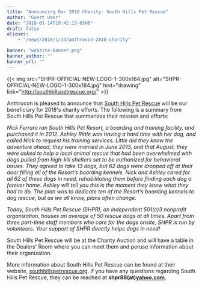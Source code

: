 ```yaml
---
title: "Announcing Our 2018 Charity: South Hills Pet Rescue"
author: "Guest User"
date: "2018-01-14T19:42:13-0500"
draft: false
aliases:
    - "/news/2018/1/14/anthrocon-2018-charity"

banner: "website-banner.png"
banner_author: ""
banner_url: ""
---
```


{{< img src="SHPR-OFFICIAL-NEW-LOGO-1-300x184.jpg" alt="SHPR-OFFICIAL-NEW-LOGO-1-300x184.jpg" hint="drawing" link="http://southhillspetrescue.org/" >}}

Anthrocon is pleased to announce that [South Hills Pet Rescue](http://southhillspetrescue.org/) will be our beneficiary for 2018's charity efforts. The following is a summary from South Hills Pet Rescue that summarizes their mission and efforts:

_Nick Ferraro ran South Hills Pet Resort, a boarding and training facility, and purchased it in 2012. Ashley Rittle was having a hard time with her dog, and called Nick to request his training services. Little did they know the adventure ahead; they were married in June 2013, and that August, they were asked to help a local animal rescue that had been overwhelmed with dogs pulled from high-kill shelters set to be euthanized for behavioral issues. They agreed to take 13 dogs, but 62 dogs were dropped off at their door filling all of the Resort’s boarding kennels. Nick and Ashley cared for all 62 of these dogs in need, rehabilitating them before finding each dog a forever home. Ashley will tell you this is the moment they knew what they had to do. The plan was to dedicate ten of the Resort’s boarding kennels to dog rescue, but as we all know, plans often change._

_Today, South Hills Pet Rescue (SHPR), an independent 501(c)3 nonprofit organization, houses an average of 50 rescue dogs at all times. Apart from three part-time staff members who care for the dogs onsite, SHPR is run by volunteers. Your support of SHPR directly helps dogs in need!_

South Hills Pet Rescue will be at the Charity Auction and will have a table in the Dealers' Room where you can meet them and peruse information about their organization.

More information about South Hills Pet Rescue can be found at their website, [southhillspetrescue.org](http://southhillspetrescue.org/). If you have any questions regarding South Hills Pet Rescue, they can be reached at **shpr88(at)**[**yahoo.com**](http://yahoo.com/).
